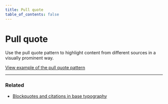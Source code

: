 ```yaml
---
title: Pull quote
table_of_contents: false
---
```


# Pull quote

Use the pull quote pattern to highlight content from different sources in a
visually prominent way.

<a href="https://vanilla-framework.github.io/vanilla-framework/examples/patterns/pull-quotes/"
    class="js-example">
    View example of the pull quote pattern
</a>

<hr />

### Related

* [Blockquotes and citations in base typography](/en/base/typography#blockquotes-and-citations)
